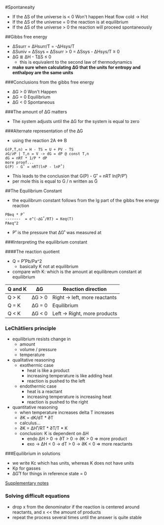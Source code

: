#Spontaneaity
+ If the ∆S of the universe is < 0 Won't happen Heat flow cold -> Hot
+ If the ∆S of the universe = 0 the reaction is at equilibrium
+ If the ∆S of the universe > 0 the reaction will proceed spontaneously

##Gibbs free energy
+ ∆Ssurr = ∆Hsurr/T = -∆Hsys/T
+ ∆Suniv = ∆Ssys = ∆Ssurr > 0 = ∆Ssys - ∆Hsys/T ≥ 0
+ ∆G ≣ ∆H - T∆S ≤ 0
    + this is equivalent to the second law of thermodynamics
+ **make sure when calculating ∆G that the units for entropy and enthalpoy are the same units**

###Conclusions from the gibbs free energy
+ ∆G > 0 Won't Happen
+ ∆G = 0 Equilibrium
+ ∆G < 0 Spontaneous

###The amount of ∆G matters
+ The system adjusts until the ∆G for the system is equal to zero

###Alternate representation of the ∆G
+ using the reaction 2A <=> B
```
G(P,T,n) = H - TS = U + PV - TS
∂G/∂P | T,n = V -> dG = dP @ const T,n
dG = nRT * 1/P * dP
more proof...
G(P) - G˚ = nRT(lnP - lnP˚)
```
+ This leads to the conclusion that G(P) - G˚ = nRT ln(P/P˚) 
+ per mole this is equal to G / n written as Ḡ

##The Equilibrium Constant
+ the equilibrum constant follows from the lg part of the gibbs free energy reaction

```
PBeq * P˚
-------  = e^(-∆G˚/RT) = Keq(T)
PAeq^2
```
+ P˚ is the pressure that ∆G˚ was measured at

###Interpreting the equilibrium constant

####The reaction quotient
+ Q = P˚Pb/Pa^2
    + basically K not at equilibrium
+ compare with K: which is the amount at equilibreum constant at equilibrium

Q and K | ∆G     | Reaction direction
--------|--------|------------------------------
Q > K   | ∆G > 0 | Right -> left, more reactants
Q = K   | ∆G = 0 | Equilibrium
Q < K   | ∆G < 0 | Left -> Right, more products

### LeChâtliers principle
+ equilibrium resists change in
    + amount
    + volume / pressure
    + temperature
+ qualitative reasoning
    + exothermic case
        + heat is like a product
        + increasing temperature is like adding heat
        + reaction is pushed to the left
    + endothermic case
        + heat is a reactant
        + increasing temperature is increasing heat
        + reaction is pushed to the right
+ quantitative reasoning
    + when temperature increases delta T increases
    + ∂K = dK/dT * ∂T
    + calculus...
    + ∂K = ∆H˚/RT * ∂T/T * K
    + conclusion: K is dependent on ∆H
        + endo ∆H > 0 -> ∂T > 0 -> ∂K > 0 => more product
        + exo -> ∆H < 0 -> dT > 0 -> ∂K < 0 => more reactants

###Equilibrium in solutions
+ we write Kc which has units, whereas K does not have units
+ Kp for gasses
+ ∆G˚f for things in reference state = 0

[Supplementary notes](supplementary/oct2.ppt)

### Solving difficult equations
+ drop x from the denominator if the reaction is centered around reactants, and x << the amount of products
+ repeat the process several times until the answer is quite stable
